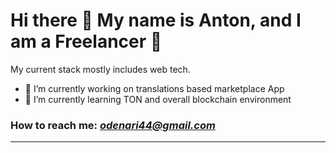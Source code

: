 # Hi there 👋 My name is Anton, and I am a Freelancer 🙂

My current stack mostly includes web tech.

- 🧮 I’m currently working on translations based marketplace App
- 💠 I’m currently learning TON and overall blockchain environment
 
 ### How to reach me: *odenari44@gmail.com*
---
  
